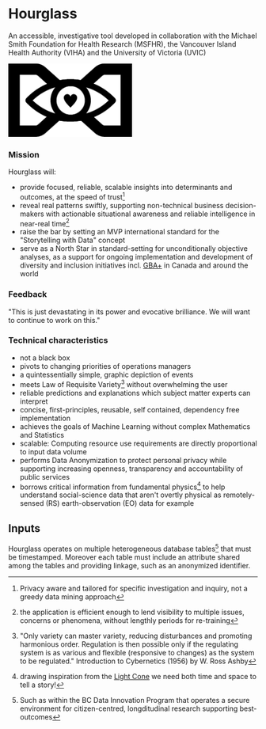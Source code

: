 # Hourglass
An accessible, investigative tool developed in collaboration with the Michael Smith Foundation for Health Research (MSFHR), the Vancouver Island Health Authority (VIHA) and the University of Victoria (UVIC) 


<img src="hourglass.png" width="250">

### Mission
Hourglass will:
* provide focused, reliable, scalable insights into determinants and outcomes, at the speed of trust[^1]
* reveal real patterns swiftly, supporting non-technical business decision-makers with actionable situational awareness and reliable intelligence in near-real time[^2] 
* raise the bar by setting an MVP international standard for the "Storytelling with Data" concept  
* serve as a North Star in standard-setting for unconditionally objective analyses, as a support for ongoing implementation and development of diversity and inclusion initiatives incl. [GBA+](https://www2.gov.bc.ca/assets/gov/british-columbians-our-governments/services-policies-for-government/gender-equity/factsheet-gba.pdf) in Canada and around the world

### Feedback
<!-- "This research has hit paydirt. This is a significant accomplishment."

"I will become very familiar with that tool and its potential for use by normal human beings." -->
"This is just devastating in its power and evocative brilliance.  We will want to continue to work on this."

### Technical characteristics
* not a black box
* pivots to changing priorities of operations managers
* a quintessentially simple, graphic depiction of events
* meets Law of Requisite Variety[^3] without overwhelming the user
* reliable predictions and explanations which subject matter experts can interpret
* concise, first-principles, reusable, self contained, dependency free implementation
* achieves the goals of Machine Learning without complex Mathematics and Statistics
* scalable: Computing resource use requirements are directly proportional to input data volume
* performs Data Anonymization to protect personal privacy while supporting increasing openness, transparency and accountability of public services
* borrows critical information from fundamental physics[^4] to help understand social-science data that aren't overtly physical as remotely-sensed (RS) earth-observation (EO) data for example 

## Inputs
Hourglass operates on multiple heterogeneous database tables[^5] that must be timestamped. Moreover each table must include an attribute shared among the tables and providing linkage, such as an anonymized identifier.

[^1]: Privacy aware and tailored for specific investigation and inquiry, not a greedy data mining approach
[^2]: the application is efficient enough to lend visibility to multiple issues, concerns or phenomena, without lengthly periods for re-training     
[^3]: "Only variety can master variety, reducing disturbances and promoting harmonious order. Regulation is then possible only if the regulating system is as various and flexible (responsive to changes) as the system to be regulated." Introduction to Cybernetics (1956) by W. Ross Ashby
[^4]: drawing inspiration from the [Light Cone](https://en.wikipedia.org/wiki/Light_cone) we need both time and space to tell a story!
[^5]: Such as within the BC Data Innovation Program that operates a secure environment for citizen-centred, longditudinal research supporting best-outcomes
